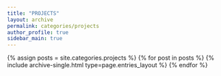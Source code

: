 ```yaml
---
title: "PROJECTS"
layout: archive
permalink: categories/projects
author_profile: true
sidebar_main: true
---
```



{% assign posts = site.categories.projects %}
{% for post in posts %} {% include archive-single.html type=page.entries_layout %} {% endfor %}
